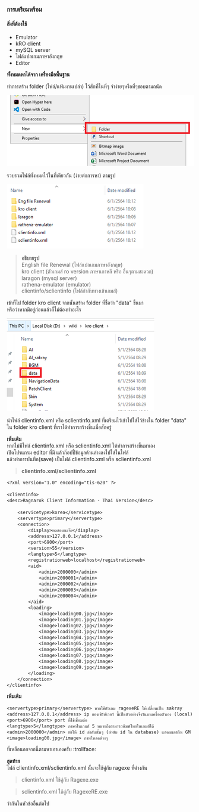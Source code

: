 ### การเตรียมพร้อม

#### สิ่งที่ต้องใช้

- Emulator
- kRO client
- mySQL server
- ไฟล์แปลเกมภาษาอังกฤษ
- Editor

**ทั้งหมดหาได้จาก เครื่องมือพื้นฐาน**

ทำการสร้าง folder (ไฟล์/แฟ้มงานเปล่า) ไว้สักที่ในที่ๆ จำง่ายๆหรือที่ๆชอบตามถนัด

![](../assets/images/img/00.PNG)

รวบรวมไฟล์ทั้งหมดไว้ในที่เดียวกัน (ง่ายต่อการหา) ตามรูป

![](../assets/images/img/01.PNG)

> **อธิบายรูป**\
>English file Renewal (ไฟล์แปลเกมภาษาอังกฤษ)\
>kro client (ตัวเกมส์ ro version ภาษาเกาหลี หรือ อื่นๆตามสะดวก)\
>laragon (mysql server)\
>rathena-emulator (emulator)\
>clientinfo/sclientinfo (ไฟล์กำกับทางเข้าเกมส์)

เข้าที่ไป folder kro client จากนั้นสร้าง folder ที่ชื่อว่า "data" ขึ้นมา \
หรือว่าหากมีอยู่ก่อนแล้วก็ไม่ต้องทำอะไร

![](../assets/images/img/02.PNG)

นำไฟล์ clientinfo.xml หรือ sclientinfo.xml ที่เตรียมไว้เข้าไปใส่ไว้ข้างใน folder "data" \
ใน folder kro client ที่เราได้ทำการสร้างขึ้นเมื่อสักครู๋

**เพิ่มเติม**\
หากไม่มีไฟล์ clientinfo.xml หรือ sclientinfo.xml ให้ทำการสร้างขึ้นมาเอง\
เปิดโปรแกรม editor ที่มี แล้วก๊อปปี้ข้อมูลด้านล่างลงไปใส่ในไฟล์\
แล้วทำการบันทึก(save) เป็นไฟล์ clientinfo.xml หรือ sclientinfo.xml


>**clientinfo.xml/sclientinfo.xml**


```
<?xml version="1.0" encoding="tis-620" ?>

<clientinfo>
<desc>Ragnarok Client Information - Thai Version</desc>

	<servicetype>korea</servicetype>
	<servertype>primary</servertype>
	<connection>
		<display>ทดสอบนะจ๊ะ</display>
		<address>127.0.0.1</address>
		<port>6900</port>
		<version>55</version>
		<langtype>5</langtype>
		<registrationweb>localhost</registrationweb>
		<aid>
			<admin>2000000</admin>
			<admin>2000001</admin>
			<admin>2000002</admin>
			<admin>2000003</admin>
			<admin>2000004</admin>
		</aid>
		<loading>
			<image>loading00.jpg</image>
			<image>loading01.jpg</image>
			<image>loading02.jpg</image>
			<image>loading03.jpg</image>
			<image>loading04.jpg</image>
			<image>loading05.jpg</image>
			<image>loading06.jpg</image>
			<image>loading07.jpg</image>
			<image>loading08.jpg</image>
			<image>loading09.jpg</image>
		</loading>
	</connection>
</clientinfo>
```

**เพิ่มเติม**

```
<servertype>primary</servertype> หากใช้ตัวเกม ragexeRE ให้เปลี่ยนเป็น sakray
<address>127.0.0.1</address> ip ของเซิร์ฟเวอร์ นี้เป็นตัวอย่างจึงรันบนเครื่องตัวเอง (local)
<port>6900</port> port ที่ใช้เชื่อมต่อ 
<langtype>5</langtype> ภาษาในเกมส์ 5 หมายถึงสามารถพิมพ์ไทยในเกมส์ได้
<admin>2000000</admin> ทำให้ id ลำดับนั้นๆ (ลำดับ id ใน database) แสดงผลสกิน GM
<image>loading00.jpg</image> ภาพโหลดต่างๆ
```
ที่เหลือนอกจากนี้ตามหาเอาเองครับ :trollface:

**สุดท้าย**\
ไฟล์ clientinfo.xml/sclientinfo.xml นั้นจะใช้คู่กับ ragexe ที่ต่างกัน

> clientinfo.xml ใช้คู่กับ Ragexe.exe

> sclientinfo.xml ใช้คู่กับ RagexeRE.exe

ว่ากันในหัวข้ออื่นต่อไป
